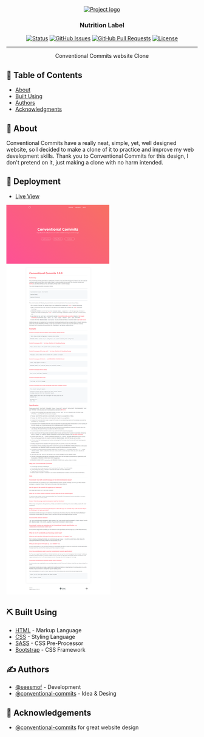 <p align="center">
  <a href="" rel="noopener">
 <img src="https://cdn.codecentric.de/20210310094633/conventional-commits.png" alt="Project logo"></a>
</p>

<h3 align="center">Nutrition Label</h3>

<div align="center">

[![Status](https://img.shields.io/badge/status-active-success.svg)]()
[![GitHub Issues](https://img.shields.io/github/issues/seesmof/The-Documentation-Compendium.svg)](https://github.com/seesmof/conventional-commits-clone/issues)
[![GitHub Pull Requests](https://img.shields.io/github/issues-pr/seesmof/The-Documentation-Compendium.svg)](https://github.com/seesmof/conventional-commits-clone/pulls)
[![License](https://img.shields.io/badge/license-MIT-blue.svg)](./LICENSE)

</div>

---

<p align="center"> Conventional Commits website Clone
    <br>
</p>

## 📝 Table of Contents

- [About](#about)
- [Built Using](#built_using)
- [Authors](#authors)
- [Acknowledgments](#acknowledgement)

## 🧐 About <a name = "about"></a>

Conventional Commits have a really neat, simple, yet, well designed website, so I decided to make a clone of it to practice and improve my web development skills. Thank you to Conventional Commits for this design, I don't pretend on it, just making a clone with no harm intended.

## 🚀 Deployment <a name = "deployment"></a>

- [Live View](https://seesmof.github.io/conventional-commits-clone/)

![Website Page](./img/Conventional-Commits.png)

## ⛏️ Built Using <a name = "built_using"></a>

- [HTML](https://www.w3.org/html/) - Markup Language
- [CSS](https://www.w3schools.com/css/) - Styling Language
- [SASS](https://sass-lang.com/) - CSS Pre-Processor
- [Bootstrap](https://getbootstrap.com/) - CSS Framework

## ✍️ Authors <a name = "authors"></a>

- [@seesmof](https://github.com/seesmof) - Development
- [@conventional-commits](https://github.com/conventional-commits) - Idea & Desing

## 🎉 Acknowledgements <a name = "acknowledgement"></a>

- [@conventional-commits](https://github.com/conventional-commits) for great website design
